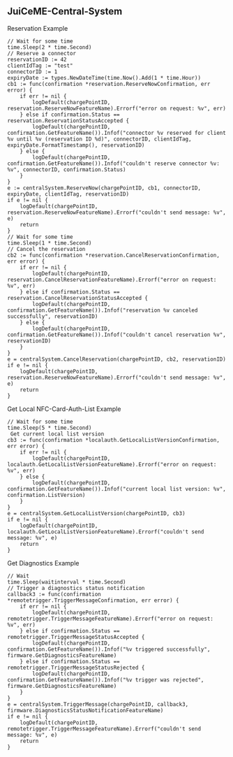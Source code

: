 JuiCeME-Central-System
----------------------


Reservation Example

    // Wait for some time
	time.Sleep(2 * time.Second)
	// Reserve a connector
	reservationID := 42
	clientIdTag := "test"
	connectorID := 1
	expiryDate := types.NewDateTime(time.Now().Add(1 * time.Hour))
	cb1 := func(confirmation *reservation.ReserveNowConfirmation, err error) {
		if err != nil {
			logDefault(chargePointID, reservation.ReserveNowFeatureName).Errorf("error on request: %v", err)
		} else if confirmation.Status == reservation.ReservationStatusAccepted {
			logDefault(chargePointID, confirmation.GetFeatureName()).Infof("connector %v reserved for client %v until %v (reservation ID %d)", connectorID, clientIdTag, expiryDate.FormatTimestamp(), reservationID)
		} else {
			logDefault(chargePointID, confirmation.GetFeatureName()).Infof("couldn't reserve connector %v: %v", connectorID, confirmation.Status)
		}
	}
	e := centralSystem.ReserveNow(chargePointID, cb1, connectorID, expiryDate, clientIdTag, reservationID)
	if e != nil {
		logDefault(chargePointID, reservation.ReserveNowFeatureName).Errorf("couldn't send message: %v", e)
		return
	}
	// Wait for some time
	time.Sleep(1 * time.Second)
	// Cancel the reservation
	cb2 := func(confirmation *reservation.CancelReservationConfirmation, err error) {
		if err != nil {
			logDefault(chargePointID, reservation.CancelReservationFeatureName).Errorf("error on request: %v", err)
		} else if confirmation.Status == reservation.CancelReservationStatusAccepted {
			logDefault(chargePointID, confirmation.GetFeatureName()).Infof("reservation %v canceled successfully", reservationID)
		} else {
			logDefault(chargePointID, confirmation.GetFeatureName()).Infof("couldn't cancel reservation %v", reservationID)
		}
	}
	e = centralSystem.CancelReservation(chargePointID, cb2, reservationID)
	if e != nil {
		logDefault(chargePointID, reservation.ReserveNowFeatureName).Errorf("couldn't send message: %v", e)
		return
	}

Get Local NFC-Card-Auth-List Example

    // Wait for some time
    time.Sleep(5 * time.Second)
     Get current local list version
    cb3 := func(confirmation *localauth.GetLocalListVersionConfirmation, err error) {
    	if err != nil {
    		logDefault(chargePointID, localauth.GetLocalListVersionFeatureName).Errorf("error on request: %v", err)
    	} else {
    		logDefault(chargePointID, confirmation.GetFeatureName()).Infof("current local list version: %v", confirmation.ListVersion)
    	}
    }
    e = centralSystem.GetLocalListVersion(chargePointID, cb3)
    if e != nil {
    	logDefault(chargePointID, localauth.GetLocalListVersionFeatureName).Errorf("couldn't send message: %v", e)
    	return
    }

Get Diagnostics Example

	// Wait
	time.Sleep(waitinterval * time.Second)
	// Trigger a diagnostics status notification
	callback3 := func(confirmation *remotetrigger.TriggerMessageConfirmation, err error) {
		if err != nil {
			logDefault(chargePointID, remotetrigger.TriggerMessageFeatureName).Errorf("error on request: %v", err)
		} else if confirmation.Status == remotetrigger.TriggerMessageStatusAccepted {
			logDefault(chargePointID, confirmation.GetFeatureName()).Infof("%v triggered successfully", firmware.GetDiagnosticsFeatureName)
		} else if confirmation.Status == remotetrigger.TriggerMessageStatusRejected {
			logDefault(chargePointID, confirmation.GetFeatureName()).Infof("%v trigger was rejected", firmware.GetDiagnosticsFeatureName)
		}
	}
	e = centralSystem.TriggerMessage(chargePointID, callback3, firmware.DiagnosticsStatusNotificationFeatureName)
	if e != nil {
		logDefault(chargePointID, remotetrigger.TriggerMessageFeatureName).Errorf("couldn't send message: %v", e)
		return
	}
